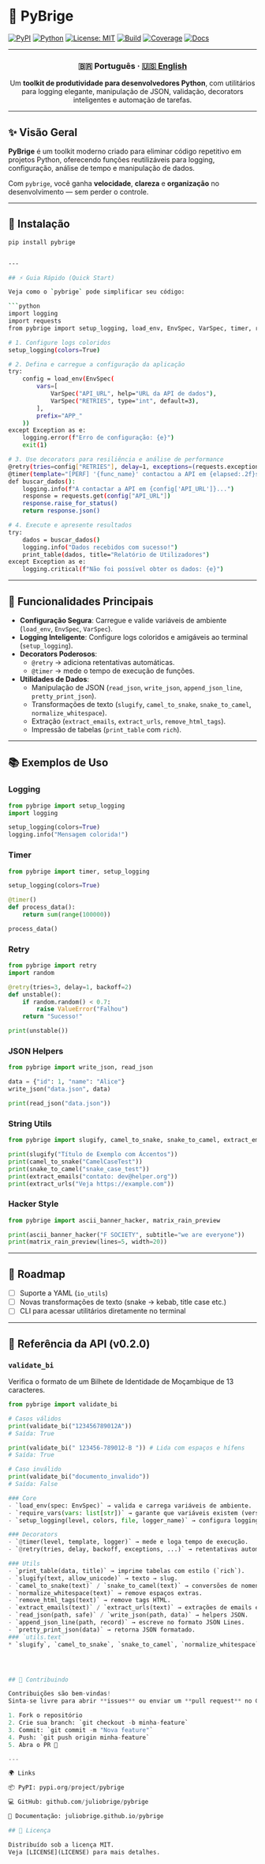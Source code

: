 
# 🐍 PyBrige

[![PyPI](https://img.shields.io/pypi/v/pybrige.svg?color=blue&label=pypi)](https://pypi.org/project/pybrige/)
[![Python](https://img.shields.io/badge/python-3.8%2B-blue.svg)](https://pypi.org/project/pybrige/)
[![License: MIT](https://img.shields.io/badge/license-MIT-green.svg)](https://github.com/juliobrige/pybrige/blob/main/LICENSE)
[![Build](https://github.com/juliobrige/pybrige/actions/workflows/python-tests.yml/badge.svg)](https://github.com/juliobrige/pybrige/actions/workflows/python-tests.yml)
[![Coverage](https://img.shields.io/badge/coverage-92%25-brightgreen.svg)](https://github.com/juliobrige/pybrige)
[![Docs](https://img.shields.io/badge/docs-online-blue.svg)](https://juliobrige.github.io/pybrige/)

---

<div align="center">

### 🇧🇷 Português · [🇺🇸 English](#english-version)

Um **toolkit de produtividade para desenvolvedores Python**, com utilitários para logging elegante, manipulação de JSON, validação, decorators inteligentes e automação de tarefas.

</div>

---

## ✨ Visão Geral

**PyBrige** é um toolkit moderno criado para eliminar código repetitivo em projetos Python, oferecendo funções reutilizáveis para logging, configuração, análise de tempo e manipulação de dados.

Com `pybrige`, você ganha **velocidade**, **clareza** e **organização** no desenvolvimento — sem perder o controle.

---

## 🚀 Instalação

```bash
pip install pybrige


---

## ⚡ Guia Rápido (Quick Start)

Veja como o `pybrige` pode simplificar seu código:

```python
import logging
import requests
from pybrige import setup_logging, load_env, EnvSpec, VarSpec, timer, retry, print_table

# 1. Configure logs coloridos
setup_logging(colors=True)

# 2. Defina e carregue a configuração da aplicação
try:
    config = load_env(EnvSpec(
        vars=[
            VarSpec("API_URL", help="URL da API de dados"),
            VarSpec("RETRIES", type="int", default=3),
        ],
        prefix="APP_"
    ))
except Exception as e:
    logging.error(f"Erro de configuração: {e}")
    exit(1)

# 3. Use decorators para resiliência e análise de performance
@retry(tries=config["RETRIES"], delay=1, exceptions=(requests.exceptions.RequestException,))
@timer(template="[PERF] '{func_name}' contactou a API em {elapsed:.2f}s")
def buscar_dados():
    logging.info(f"A contactar a API em {config['API_URL']}...")
    response = requests.get(config["API_URL"])
    response.raise_for_status()
    return response.json()

# 4. Execute e apresente resultados
try:
    dados = buscar_dados()
    logging.info("Dados recebidos com sucesso!")
    print_table(dados, title="Relatório de Utilizadores")
except Exception as e:
    logging.critical(f"Não foi possível obter os dados: {e}")
```

---

## 🔧 Funcionalidades Principais

- **Configuração Segura**: Carregue e valide variáveis de ambiente (`load_env`, `EnvSpec`, `VarSpec`).
- **Logging Inteligente**: Configure logs coloridos e amigáveis ao terminal (`setup_logging`).
- **Decorators Poderosos**: 
  - `@retry` → adiciona retentativas automáticas.  
  - `@timer` → mede o tempo de execução de funções.
- **Utilidades de Dados**:  
  - Manipulação de JSON (`read_json`, `write_json`, `append_json_line`, `pretty_print_json`).  
  - Transformações de texto (`slugify`, `camel_to_snake`, `snake_to_camel`, `normalize_whitespace`).  
  - Extração (`extract_emails`, `extract_urls`, `remove_html_tags`).  
  - Impressão de tabelas (`print_table` com `rich`).

---

## 📚 Exemplos de Uso

### Logging
```python
from pybrige import setup_logging
import logging

setup_logging(colors=True)
logging.info("Mensagem colorida!")
```

### Timer
```python
from pybrige import timer, setup_logging

setup_logging(colors=True)

@timer()
def process_data():
    return sum(range(100000))

process_data()
```

### Retry
```python
from pybrige import retry
import random

@retry(tries=3, delay=1, backoff=2)
def unstable():
    if random.random() < 0.7:
        raise ValueError("Falhou")
    return "Sucesso!"

print(unstable())
```

### JSON Helpers
```python
from pybrige import write_json, read_json

data = {"id": 1, "name": "Alice"}
write_json("data.json", data)

print(read_json("data.json"))
```

### String Utils
```python
from pybrige import slugify, camel_to_snake, snake_to_camel, extract_emails, extract_urls

print(slugify("Título de Exemplo com Áccentos"))  
print(camel_to_snake("CamelCaseTest"))  
print(snake_to_camel("snake_case_test"))  
print(extract_emails("contato: dev@helper.org"))  
print(extract_urls("Veja https://example.com"))  
```

### Hacker Style
```python
from pybrige import ascii_banner_hacker, matrix_rain_preview

print(ascii_banner_hacker("F SOCIETY", subtitle="we are everyone"))
print(matrix_rain_preview(lines=5, width=20))
```

---

## 📌 Roadmap

- [ ] Suporte a YAML (`io_utils`)  
- [ ] Novas transformações de texto (snake → kebab, title case etc.)  
- [ ] CLI para acessar utilitários diretamente no terminal  

---

## 📖 Referência da API (v0.2.0)

### `validate_bi`
Verifica o formato de um Bilhete de Identidade de Moçambique de 13 caracteres.

```python
from pybrige import validate_bi

# Casos válidos
print(validate_bi("123456789012A"))
# Saída: True

print(validate_bi(" 123456-789012-B ")) # Lida com espaços e hífens
# Saída: True

# Caso inválido
print(validate_bi("documento_invalido"))
# Saída: False

### Core
- `load_env(spec: EnvSpec)` → valida e carrega variáveis de ambiente.  
- `require_vars(vars: list[str])` → garante que variáveis existem (versão legada).  
- `setup_logging(level, colors, file, logger_name)` → configura logging.  

### Decorators
- `@timer(level, template, logger)` → mede e loga tempo de execução.  
- `@retry(tries, delay, backoff, exceptions, ...)` → retentativas automáticas em caso de falha.  

### Utils
- `print_table(data, title)` → imprime tabelas com estilo (`rich`).  
- `slugify(text, allow_unicode)` → texto → slug.  
- `camel_to_snake(text)` / `snake_to_camel(text)` → conversões de nomenclatura.  
- `normalize_whitespace(text)` → remove espaços extras.  
- `remove_html_tags(text)` → remove tags HTML.  
- `extract_emails(text)` / `extract_urls(text)` → extrações de emails e URLs.  
- `read_json(path, safe)` / `write_json(path, data)` → helpers JSON.  
- `append_json_line(path, record)` → escreve no formato JSON Lines.  
- `pretty_print_json(data)` → retorna JSON formatado.  
### `utils.text`
* `slugify`, `camel_to_snake`, `snake_to_camel`, `normalize_whitespace`, `remove_html_tags`, `extract_emails`, `extract_urls`, **`validate_bi`**.




## 🤝 Contribuindo

Contribuições são bem-vindas!  
Sinta-se livre para abrir **issues** ou enviar um **pull request** no GitHub.  

1. Fork o repositório  
2. Crie sua branch: `git checkout -b minha-feature`  
3. Commit: `git commit -m "Nova feature"`  
4. Push: `git push origin minha-feature`  
5. Abra o PR 🚀  

---

🌍 Links

📦 PyPI: pypi.org/project/pybrige

💻 GitHub: github.com/juliobrige/pybrige

📘 Documentação: juliobrige.github.io/pybrige

## 📄 Licença

Distribuído sob a licença MIT.  
Veja [LICENSE](LICENSE) para mais detalhes.
